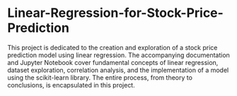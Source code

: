 # Linear-Regression-for-Stock-Price-Prediction
This project is dedicated to the creation and exploration of a stock price prediction model using linear regression. The accompanying documentation and Jupyter Notebook cover fundamental concepts of linear regression, dataset exploration, correlation analysis, and the implementation of a model using the scikit-learn library. The entire process, from theory to conclusions, is encapsulated in this project.
